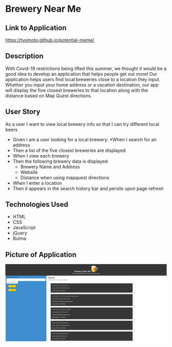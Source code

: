 # Brewery Near Me

## Link to Application

https://tyomoto.github.io/potential-meme/ 

## Description
With Covid-19 restrictions being lifted this summer, we thought it would be a good idea to develop an application that helps people get out more!  Our application helps users find local breweries close to a location they input.  Whether you input your home address or a vacation destination, our app will display the five closest breweries to that location along with the distance based on Map Quest directions.

## User Story
As a user I want to view local brewery info so that I can try different local beers 

* Given I am a user looking for a local brewery:
*When I search for an address
* Then a list of the five closest breweries are displayed
* When I view each brewery
* Then the following brewery data is displayed
  * Brewery Name and Address
  * Website
  * Distance when using mapquest directions
* When I enter a location
* Then it appears in the search history bar and persits upon page refresh

## Technologies Used
* HTML
* CSS
* JavaScript
* jQuery
* Bulma

## Picture of Application
![Picture of JavaScript Code Quiz](./Assets/Images/brewery-near-me-screenshot.png)
